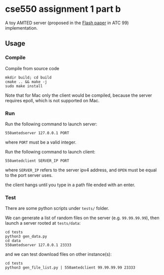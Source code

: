 # cse550 assignment 1 part b

A toy AMTED server (proposed in the [Flash paper](https://www.usenix.org/legacy/events/usenix99/full_papers/pai/pai.pdf) in ATC 99) implementation.

## Usage

### Compile

Compile from source code
```
mkdir build; cd build
cmake .. && make -j
sudo make install
```

Note that for Mac only the client would be compiled, because the server requires epoll, which is not supported on Mac.

### Run

Run the following command to launch server:
```
550amtedserver 127.0.0.1 PORT
```

where `PORT` must be a valid integer.

Run the following command to launch client:
```
550amtedclient SERVER_IP PORT
```

where `SERVER_IP` refers to the server ipv4 address, and `OPEN` must be equal to the port server uses.

the client hangs until you type in a path file ended with an enter.

### Test

There are some python scripts under `tests/` folder.

We can generate a list of random files on the server (e.g. `99.99.99.99`), then launch a server rooted at `tests/data`:

```
cd tests
python3 gen_data.py
cd data
550amtedserver 127.0.0.1 23333
```

and we can test download files on other instance(s):

```
cd tests
python3 gen_file_list.py | 550amtedclient 99.99.99.99 23333
```

